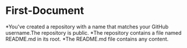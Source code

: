 # First-Document

*You've created a repository with a name that matches your GitHub username.The repository is public.
*The repository contains a file named README.md in its root.
*The README.md file contains any content.
